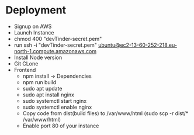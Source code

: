 # Deployment

- Signup on AWS
- Launch Instance
- chmod 400 "devTinder-secret.pem"
- run ssh -i "devTinder-secret.pem" ubuntu@ec2-13-60-252-218.eu-north-1.compute.amazonaws.com
- Install Node version
- Git CLone
- Frontend
  - npm install -> Dependencies
  - npm run build
  - sudo apt update
  - sudo apt install nginx
  - sudo systemctl start nginx
  - sudo systemctl enable nginx
  - Copy code from dist(build files) to /var/www/html (sudo scp -r dist/\* /var/www/html)
  - Enable port 80 of your instance
